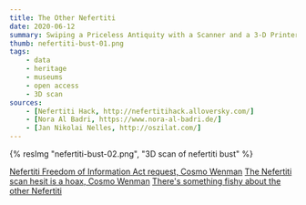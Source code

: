 ```yaml
---
title: The Other Nefertiti
date: 2020-06-12
summary: Swiping a Priceless Antiquity with a Scanner and a 3-D Printer
thumb: nefertiti-bust-01.png
tags:
    - data
    - heritage
    - museums
    - open access
    - 3D scan
sources:
    - [Nefertiti Hack, http://nefertitihack.alloversky.com/]
    - [Nora Al Badri, https://www.nora-al-badri.de/]
    - [Jan Nikolai Nelles, http://oszilat.com/]
---
```


<!-- {% resImg "nefertiti-bust-01.png", "3D scan of nefertiti bust" %} -->
{% resImg "nefertiti-bust-02.png", "3D scan of nefertiti bust" %}

[Nefertiti Freedom of Information Act request, Cosmo Wenman](https://cosmowenman.com/nefertiti-3d-scan-foia-project/)
[The Nefertiti scan hesit is a hoax, Cosmo Wenman](https://cosmowenman.com/2016/03/08/the-nefertiti-3d-scan-heist-is-a-hoax/)
[There's something fishy about the other Nefertiti](https://thegreatfredini.com/2016/03/06/theres-something-fishy-about-the-other-nefertiti/)
